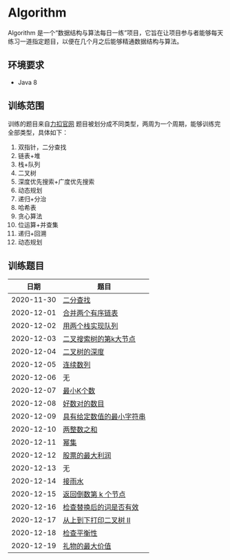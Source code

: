 # Algorithm
Algorithm 是一个“数据结构与算法每日一练”项目，它旨在让项目参与者能够每天练习一道指定题目，以便在几个月之后能够精通数据结构与算法。
## 环境要求
- Java 8
## 训练范围
训练的题目来自[力扣官网](https://leetcode-cn.com/problemset/all/)
题目被划分成不同类型，两周为一个周期，能够训练完全部类型，具体如下：
1. 双指针，二分查找
2. 链表+堆
3. 栈+队列
4. 二叉树
5. 深度优先搜索+广度优先搜索
6. 动态规划
1. 递归+分治
2. 哈希表
3. 贪心算法
4. 位运算+并查集
5. 递归+回溯
6. 动态规划
## 训练题目
| 日期   | 题目   |
| ---- | ---- |
|   2020-11-30   |   [二分查找](https://leetcode-cn.com/problems/binary-search/)   |
|   2020-12-01   |   [合并两个有序链表](https://leetcode-cn.com/problems/merge-two-sorted-lists/)   |
|   2020-12-02   |   [用两个栈实现队列](https://leetcode-cn.com/problems/yong-liang-ge-zhan-shi-xian-dui-lie-lcof/)   |
|   2020-12-03   |   [二叉搜索树的第k大节点](https://leetcode-cn.com/problems/er-cha-sou-suo-shu-de-di-kda-jie-dian-lcof/)   |
|   2020-12-04   |   [二叉树的深度](https://leetcode-cn.com/problems/er-cha-shu-de-shen-du-lcof/)   |
|   2020-12-05   |   [连续数列](https://leetcode-cn.com/problems/contiguous-sequence-lcci/)   |
|   2020-12-06   |   无   |
|   2020-12-07   |   [最小K个数](https://leetcode-cn.com/problems/smallest-k-lcci/)   |
|   2020-12-08   |   [好数对的数目](https://leetcode-cn.com/problems/number-of-good-pairs/)   |
|   2020-12-09   |   [具有给定数值的最小字符串](https://leetcode-cn.com/problems/smallest-string-with-a-given-numeric-value/)   |
|   2020-12-10   |   [两整数之和](https://leetcode-cn.com/problems/sum-of-two-integers/)   |
|   2020-12-11   |   [幂集](https://leetcode-cn.com/problems/power-set-lcci/)   |
|   2020-12-12   |   [股票的最大利润](https://leetcode-cn.com/problems/gu-piao-de-zui-da-li-run-lcof/)   |
|   2020-12-13   |   无   |
|   2020-12-14   |   [接雨水](https://leetcode-cn.com/problems/trapping-rain-water/)   |
|   2020-12-15   |   [返回倒数第 k 个节点](https://leetcode-cn.com/problems/kth-node-from-end-of-list-lcci/)   |
|   2020-12-16   |   [检查替换后的词是否有效](https://leetcode-cn.com/problems/check-if-word-is-valid-after-substitutions/)   |
|   2020-12-17   |   [从上到下打印二叉树 II](https://leetcode-cn.com/problems/cong-shang-dao-xia-da-yin-er-cha-shu-ii-lcof/)   |
|   2020-12-18   |   [检查平衡性](https://leetcode-cn.com/problems/check-balance-lcci/)   |
|   2020-12-19   |   [礼物的最大价值](https://leetcode-cn.com/problems/li-wu-de-zui-da-jie-zhi-lcof/)   |

[力扣]: https://leetcode-cn.com/problemset/all/